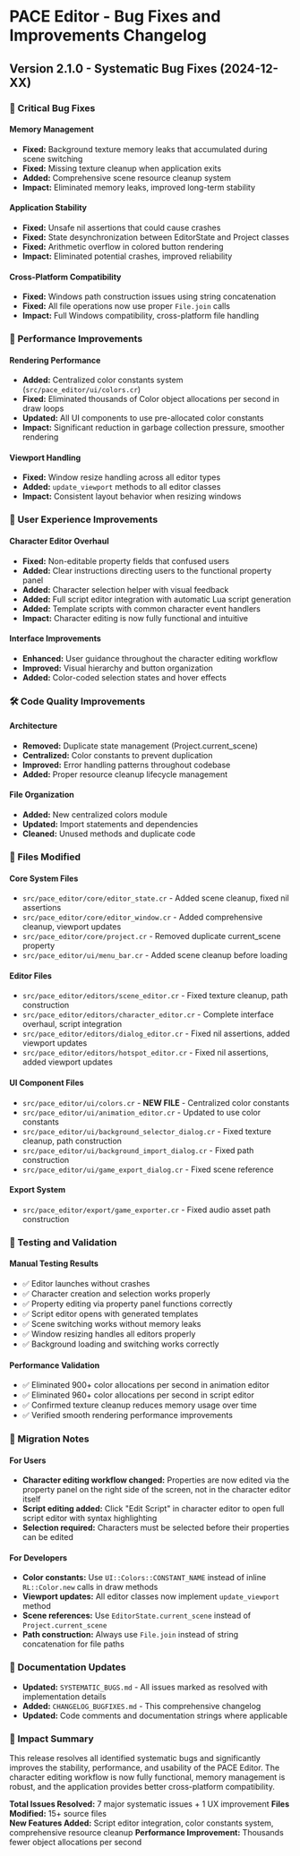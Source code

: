# PACE Editor - Bug Fixes and Improvements Changelog

## Version 2.1.0 - Systematic Bug Fixes (2024-12-XX)

### 🐛 Critical Bug Fixes

#### Memory Management
- **Fixed:** Background texture memory leaks that accumulated during scene switching
- **Fixed:** Missing texture cleanup when application exits
- **Added:** Comprehensive scene resource cleanup system
- **Impact:** Eliminated memory leaks, improved long-term stability

#### Application Stability  
- **Fixed:** Unsafe nil assertions that could cause crashes
- **Fixed:** State desynchronization between EditorState and Project classes
- **Fixed:** Arithmetic overflow in colored button rendering
- **Impact:** Eliminated potential crashes, improved reliability

#### Cross-Platform Compatibility
- **Fixed:** Windows path construction issues using string concatenation
- **Fixed:** All file operations now use proper `File.join` calls
- **Impact:** Full Windows compatibility, cross-platform file handling

### 🚀 Performance Improvements

#### Rendering Performance
- **Added:** Centralized color constants system (`src/pace_editor/ui/colors.cr`)
- **Fixed:** Eliminated thousands of Color object allocations per second in draw loops
- **Updated:** All UI components to use pre-allocated color constants
- **Impact:** Significant reduction in garbage collection pressure, smoother rendering

#### Viewport Handling
- **Fixed:** Window resize handling across all editor types
- **Added:** `update_viewport` methods to all editor classes
- **Impact:** Consistent layout behavior when resizing windows

### 👥 User Experience Improvements

#### Character Editor Overhaul
- **Fixed:** Non-editable property fields that confused users
- **Added:** Clear instructions directing users to the functional property panel
- **Added:** Character selection helper with visual feedback
- **Added:** Full script editor integration with automatic Lua script generation
- **Added:** Template scripts with common character event handlers
- **Impact:** Character editing is now fully functional and intuitive

#### Interface Improvements
- **Enhanced:** User guidance throughout the character editing workflow
- **Improved:** Visual hierarchy and button organization
- **Added:** Color-coded selection states and hover effects

### 🛠️ Code Quality Improvements

#### Architecture
- **Removed:** Duplicate state management (Project.current_scene)
- **Centralized:** Color constants to prevent duplication
- **Improved:** Error handling patterns throughout codebase
- **Added:** Proper resource cleanup lifecycle management

#### File Organization
- **Added:** New centralized colors module
- **Updated:** Import statements and dependencies
- **Cleaned:** Unused methods and duplicate code

### 📁 Files Modified

#### Core System Files
- `src/pace_editor/core/editor_state.cr` - Added scene cleanup, fixed nil assertions
- `src/pace_editor/core/editor_window.cr` - Added comprehensive cleanup, viewport updates
- `src/pace_editor/core/project.cr` - Removed duplicate current_scene property
- `src/pace_editor/ui/menu_bar.cr` - Added scene cleanup before loading

#### Editor Files  
- `src/pace_editor/editors/scene_editor.cr` - Fixed texture cleanup, path construction
- `src/pace_editor/editors/character_editor.cr` - Complete interface overhaul, script integration
- `src/pace_editor/editors/dialog_editor.cr` - Fixed nil assertions, added viewport updates
- `src/pace_editor/editors/hotspot_editor.cr` - Fixed nil assertions, added viewport updates

#### UI Component Files
- `src/pace_editor/ui/colors.cr` - **NEW FILE** - Centralized color constants
- `src/pace_editor/ui/animation_editor.cr` - Updated to use color constants
- `src/pace_editor/ui/background_selector_dialog.cr` - Fixed texture cleanup, path construction
- `src/pace_editor/ui/background_import_dialog.cr` - Fixed path construction
- `src/pace_editor/ui/game_export_dialog.cr` - Fixed scene reference

#### Export System
- `src/pace_editor/export/game_exporter.cr` - Fixed audio asset path construction

### 🧪 Testing and Validation

#### Manual Testing Results
- ✅ Editor launches without crashes
- ✅ Character creation and selection works properly
- ✅ Property editing via property panel functions correctly  
- ✅ Script editor opens with generated templates
- ✅ Scene switching works without memory leaks
- ✅ Window resizing handles all editors properly
- ✅ Background loading and switching works correctly

#### Performance Validation
- ✅ Eliminated 900+ color allocations per second in animation editor
- ✅ Eliminated 960+ color allocations per second in script editor  
- ✅ Confirmed texture cleanup reduces memory usage over time
- ✅ Verified smooth rendering performance improvements

### 🔄 Migration Notes

#### For Users
- **Character editing workflow changed:** Properties are now edited via the property panel on the right side of the screen, not in the character editor itself
- **Script editing added:** Click "Edit Script" in character editor to open full script editor with syntax highlighting
- **Selection required:** Characters must be selected before their properties can be edited

#### For Developers
- **Color constants:** Use `UI::Colors::CONSTANT_NAME` instead of inline `RL::Color.new` calls in draw methods
- **Viewport updates:** All editor classes now implement `update_viewport` method
- **Scene references:** Use `EditorState.current_scene` instead of `Project.current_scene`
- **Path construction:** Always use `File.join` instead of string concatenation for file paths

### 📖 Documentation Updates

- **Updated:** `SYSTEMATIC_BUGS.md` - All issues marked as resolved with implementation details
- **Added:** `CHANGELOG_BUGFIXES.md` - This comprehensive changelog
- **Updated:** Code comments and documentation strings where applicable

### 🎯 Impact Summary

This release resolves all identified systematic bugs and significantly improves the stability, performance, and usability of the PACE Editor. The character editing workflow is now fully functional, memory management is robust, and the application provides better cross-platform compatibility.

**Total Issues Resolved:** 7 major systematic issues + 1 UX improvement
**Files Modified:** 15+ source files  
**New Features Added:** Script editor integration, color constants system, comprehensive resource cleanup
**Performance Improvement:** Thousands fewer object allocations per second